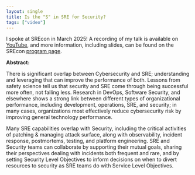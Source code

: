 ```yaml
---
layout: single
title: Is the "S" in SRE for Security?
tags: ["video"]
---
```

I spoke at SREcon in March 2025! A recording of my talk is available on [YouTube](https://www.youtube.com/watch?v=AjJdB2ZMxe0), and more information, including slides, can be found on the SREcon [program page](https://www.usenix.org/conference/srecon25americas/presentation/benninghoff).

**Abstract:**

There is significant overlap between Cybersecurity and SRE; understanding and leveraging that can improve the performance of both. Lessons from safety science tell us that security and SRE come through being successful more often, not failing less. Research in DevOps, Software Security, and elsewhere shows a strong link between different types of organizational performance, including development, operations, SRE, and security; in many cases, organizations most effectively reduce cybersecurity risk by improving general technology performance.

Many SRE capabilities overlap with Security, including the critical activities of patching & managing attack surface, along with observability, incident response, postmortems, testing, and platform engineering. SRE and Security teams can collaborate by supporting their mutual goals, sharing their perspectives dealing with incidents both frequent and rare, and by setting Security Level Objectives to inform decisions on when to divert resources to security as SRE teams do with Service Level Objectives.
